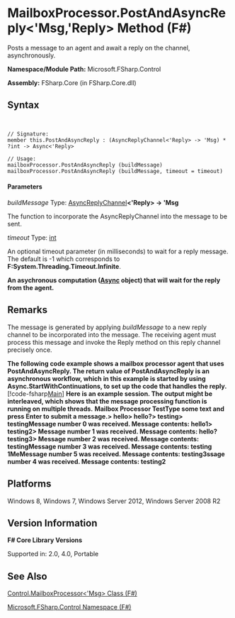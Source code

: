 # MailboxProcessor.PostAndAsyncReply<'Msg,'Reply> Method (F#)

Posts a message to an agent and await a reply on the channel, asynchronously.

**Namespace/Module Path:** Microsoft.FSharp.Control

**Assembly:** FSharp.Core (in FSharp.Core.dll)


## Syntax


```


// Signature:
member this.PostAndAsyncReply : (AsyncReplyChannel<'Reply> -> 'Msg) * ?int -> Async<'Reply>

// Usage:
mailboxProcessor.PostAndAsyncReply (buildMessage)
mailboxProcessor.PostAndAsyncReply (buildMessage, timeout = timeout)

```



#### Parameters
*buildMessage*
Type: [AsyncReplyChannel](http://msdn.microsoft.com/en-us/library/e32fd8ec-37dd-4e63-94a5-67709962d1d0)**&lt;'Reply&gt; -&gt;   'Msg**


The function to incorporate the AsyncReplyChannel into the message to be sent.


*timeout*
Type: [int](http://msdn.microsoft.com/en-us/library/025d5455-3622-4ea5-9573-3ecbd4ee1375)


An optional timeout parameter (in milliseconds) to wait for a reply message. The default is -1 which corresponds to **F:System.Threading.Timeout.Infinite**.



**An asychronous computation ([Async](http://msdn.microsoft.com/en-us/library/03eb4d12-a01a-4565-a077-5e83f17cf6f7) object) that will wait for the reply from the agent.**
## Remarks
The message is generated by applying *buildMessage* to a new reply channel to be incorporated into the message. The receiving agent must process this message and invoke the Reply method on this reply channel precisely once.

**The following code example shows a mailbox processor agent that uses PostAndAsyncReply. The return value of PostAndAsyncReply is an asynchronous workflow, which in this example is started by using Async.StartWithContinuations, to set up the code that handles the reply.**
[!code-fsharp[Main](snippets/fsmailboxprocessor/snippet14.fs)]
**Here is an example session. The output might be interleaved, which shows that the message processing function is running on multiple threads.**
**Mailbox Processor TestType some text and press Enter to submit a message.&gt; hello&gt; hello?&gt; testing&gt; testingMessage number 0 was received. Message contents: hello1&gt; testing2&gt; Message number 1 was received. Message contents: hello?testing3&gt; Message number 2 was received. Message contents: testingMessage number 3 was received. Message contents: testing 1MeMessage number 5 was received. Message contents: testing3ssage number 4 was received. Message contents: testing2**
## Platforms
Windows 8, Windows 7, Windows Server 2012, Windows Server 2008 R2


## Version Information
**F# Core Library Versions**

Supported in: 2.0, 4.0, Portable




## See Also
[Control.MailboxProcessor&#60;'Msg&#62; Class &#40;F&#35;&#41;](Control.MailboxProcessor%28%27Msg%29+Class+%28FSharp%29.md)

[Microsoft.FSharp.Control Namespace &#40;F&#35;&#41;](Microsoft.FSharp.Control+Namespace+%28FSharp%29.md)

